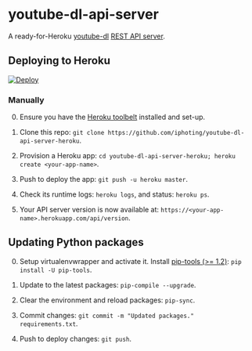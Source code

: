 # youtube-dl-api-server
A ready-for-Heroku [youtube-dl](http://rg3.github.io/youtube-dl/) [REST API server](https://github.com/jaimeMF/youtube-dl-api-server).

## Deploying to Heroku

[![Deploy](https://www.herokucdn.com/deploy/button.png)](https://heroku.com/deploy)

### Manually

0. Ensure you have the [Heroku toolbelt](https://toolbelt.heroku.com) installed and set-up.

1. Clone this repo: `git clone https://github.com/iphoting/youtube-dl-api-server-heroku`.

2. Provision a Heroku app: `cd youtube-dl-api-server-heroku; heroku create <your-app-name>`.

3. Push to deploy the app: `git push -u heroku master`.

4. Check its runtime logs: `heroku logs`, and status: `heroku ps`.

5. Your API server version is now available at: `https://<your-app-name>.herokuapp.com/api/version`.

## Updating Python packages

0. Setup virtualenvwrapper and activate it. Install [pip-tools (>= 1.2)](https://github.com/nvie/pip-tools/): `pip install -U pip-tools`.

1. Update to the latest packages: `pip-compile --upgrade`.

2. Clear the environment and reload packages: `pip-sync`.

3. Commit changes: `git commit -m "Updated packages." requirements.txt`.

4. Push to deploy changes: `git push`.
